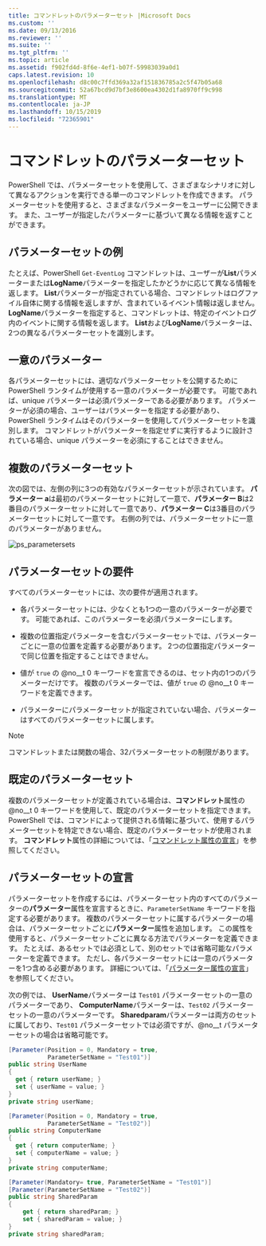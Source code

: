 ```yaml
---
title: コマンドレットのパラメーターセット |Microsoft Docs
ms.custom: ''
ms.date: 09/13/2016
ms.reviewer: ''
ms.suite: ''
ms.tgt_pltfrm: ''
ms.topic: article
ms.assetid: f902fd4d-8f6e-4ef1-b07f-59983039a0d1
caps.latest.revision: 10
ms.openlocfilehash: d8c00c7ffd369a32af151836785a2c5f47b05a68
ms.sourcegitcommit: 52a67bcd9d7bf3e8600ea4302d1fa8970ff9c998
ms.translationtype: MT
ms.contentlocale: ja-JP
ms.lasthandoff: 10/15/2019
ms.locfileid: "72365901"
---
```

# <a name="cmdlet-parameter-sets"></a>コマンドレットのパラメーターセット

PowerShell では、パラメーターセットを使用して、さまざまなシナリオに対して異なるアクションを実行できる単一のコマンドレットを作成できます。 パラメーターセットを使用すると、さまざまなパラメーターをユーザーに公開できます。 また、ユーザーが指定したパラメーターに基づいて異なる情報を返すことができます。

## <a name="examples-of-parameter-sets"></a>パラメーターセットの例

たとえば、PowerShell `Get-EventLog` コマンドレットは、ユーザーが**List**パラメーターまたは**LogName**パラメーターを指定したかどうかに応じて異なる情報を返します。 **List**パラメーターが指定されている場合、コマンドレットはログファイル自体に関する情報を返しますが、含まれているイベント情報は返しません。 **LogName**パラメーターを指定すると、コマンドレットは、特定のイベントログ内のイベントに関する情報を返します。 **List**および**LogName**パラメーターは、2つの異なるパラメーターセットを識別します。

## <a name="unique-parameter"></a>一意のパラメーター

各パラメーターセットには、適切なパラメーターセットを公開するために PowerShell ランタイムが使用する一意のパラメーターが必要です。 可能であれば、unique パラメーターは必須パラメーターである必要があります。 パラメーターが必須の場合、ユーザーはパラメーターを指定する必要があり、PowerShell ランタイムはそのパラメーターを使用してパラメーターセットを識別します。 コマンドレットがパラメーターを指定せずに実行するように設計されている場合、unique パラメーターを必須にすることはできません。

## <a name="multiple-parameter-sets"></a>複数のパラメーターセット

次の図では、左側の列に3つの有効なパラメーターセットが示されています。 **パラメーター a**は最初のパラメーターセットに対して一意で、**パラメーター B**は2番目のパラメーターセットに対して一意であり、**パラメーター C**は3番目のパラメーターセットに対して一意です。 右側の列では、パラメーターセットに一意のパラメーターがありません。

![ps_parametersets](../media/ps-parametersets.gif)

## <a name="parameter-set-requirements"></a>パラメーターセットの要件

すべてのパラメーターセットには、次の要件が適用されます。

- 各パラメーターセットには、少なくとも1つの一意のパラメーターが必要です。 可能であれば、このパラメーターを必須パラメーターにします。

- 複数の位置指定パラメーターを含むパラメーターセットでは、パラメーターごとに一意の位置を定義する必要があります。 2つの位置指定パラメーターで同じ位置を指定することはできません。

- 値が `true` の @no__t 0 キーワードを宣言できるのは、セット内の1つのパラメーターだけです。
  複数のパラメーターでは、値が `true` の @no__t 0 キーワードを定義できます。

- パラメーターにパラメーターセットが指定されていない場合、パラメーターはすべてのパラメーターセットに属します。

> [!NOTE]
> コマンドレットまたは関数の場合、32パラメーターセットの制限があります。

## <a name="default-parameter-sets"></a>既定のパラメーターセット

複数のパラメーターセットが定義されている場合は、**コマンドレット**属性の @no__t 0 キーワードを使用して、既定のパラメーターセットを指定できます。 PowerShell では、コマンドによって提供される情報に基づいて、使用するパラメーターセットを特定できない場合、既定のパラメーターセットが使用されます。 **コマンドレット**属性の詳細については、「[コマンドレット属性の宣言](./cmdlet-attribute-declaration.md)」を参照してください。

## <a name="declaring-parameter-sets"></a>パラメーターセットの宣言

パラメーターセットを作成するには、パラメーターセット内のすべてのパラメーターの**パラメーター**属性を宣言するときに、`ParameterSetName` キーワードを指定する必要があります。 複数のパラメーターセットに属するパラメーターの場合は、パラメーターセットごとに**パラメーター**属性を追加します。 この属性を使用すると、パラメーターセットごとに異なる方法でパラメーターを定義できます。 たとえば、あるセットでは必須として、別のセットでは省略可能なパラメーターを定義できます。 ただし、各パラメーターセットには一意のパラメーターを1つ含める必要があります。 詳細については、「[パラメーター属性の宣言](parameter-attribute-declaration.md)」を参照してください。

次の例では、 **UserName**パラメーターは `Test01` パラメーターセットの一意のパラメーターであり、 **ComputerName**パラメーターは、`Test02` パラメーターセットの一意のパラメーターです。 **Sharedparam**パラメーターは両方のセットに属しており、`Test01` パラメーターセットでは必須ですが、@no__t パラメーターセットの場合は省略可能です。

```csharp
[Parameter(Position = 0, Mandatory = true,
           ParameterSetName = "Test01")]
public string UserName
{
  get { return userName; }
  set { userName = value; }
}
private string userName;

[Parameter(Position = 0, Mandatory = true,
           ParameterSetName = "Test02")]
public string ComputerName
{
  get { return computerName; }
  set { computerName = value; }
}
private string computerName;

[Parameter(Mandatory= true, ParameterSetName = "Test01")]
[Parameter(ParameterSetName = "Test02")]
public string SharedParam
{
    get { return sharedParam; }
    set { sharedParam = value; }
}
private string sharedParam;
```
